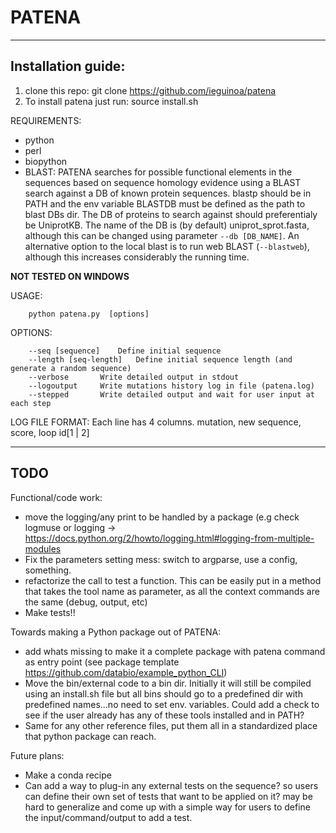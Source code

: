 # PATENA


-------------------------------------------------------------------------

## Installation guide:

1. clone this repo: git clone https://github.com/ieguinoa/patena
1. To install patena just run: source install.sh


REQUIREMENTS: 
* python
* perl
* biopython
* BLAST: PATENA searches for possible functional elements in the sequences based on sequence homology evidence using a BLAST search against a DB of known protein sequences. blastp should be in PATH and the env variable BLASTDB must be defined as the path to blast DBs dir. The DB of proteins to search against should preferentialy be UniprotKB. The name of the DB is (by default) uniprot_sprot.fasta, although this can be changed using parameter `--db [DB_NAME]`. An alternative option to the local blast is to run web BLAST (`--blastweb`), although this increases considerably the running time.

**NOT TESTED ON WINDOWS**


USAGE:   
```
	python patena.py  [options]
```

OPTIONS:
```	
	--seq [sequence]	Define initial sequence
	--length [seq-length]   Define initial sequence length (and generate a random sequence)
	--verbose		Write detailed output in stdout
	--logoutput		Write mutations history log in file (patena.log)
 	--stepped 		Write detailed output and wait for user input at each step
```



LOG FILE FORMAT:
	Each line has 4 columns. mutation, new sequence, score, loop id[1 | 2]



-------------------------------------------------------------------------

     
## TODO

Functional/code work:
 - move the logging/any print  to be handled by a package (e.g check logmuse or logging ->  https://docs.python.org/2/howto/logging.html#logging-from-multiple-modules
 - Fix the parameters setting mess: switch to argparse, use a config, something.
 - refactorize the call to test a function. This can be easily put in a method that takes the tool name as parameter, as all the context commands are the same (debug, output, etc)
 - Make tests!!


Towards making a Python package out of PATENA:
- add whats missing to make it a complete package with patena command as entry point  (see package template https://github.com/databio/example_python_CLI)
 - Move the bin/external code to a bin dir. Initially it will still be compiled using an install.sh file but all bins should go to a predefined dir with predefined names...no need to set env. variables.
Could add a check to see if the user already has any of these tools installed and in PATH?
 - Same for any other reference files, put them all in a standardized place that python package can reach.


Future plans:
 - Make a conda recipe
 - Can add a way to plug-in any external tests on the sequence? so users can define their own set of tests that want to be applied on it? may be hard to generalize and come up with a simple way for users to define the input/command/output to add a test. 
